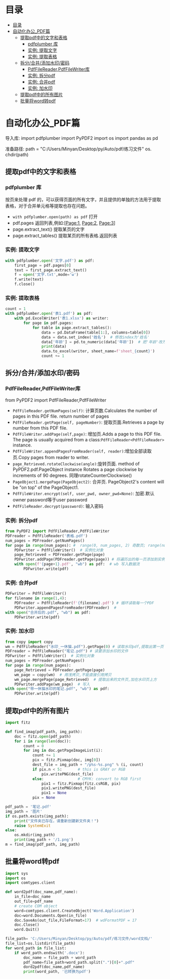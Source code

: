 #  目录
- [目录](#目录)
- [自动化办公_PDF篇](#自动化办公_pdf篇)
  - [提取pdf中的文字和表格](#提取pdf中的文字和表格)
    - [pdfplumber 库](#pdfplumber-库)
    - [实例: 提取文字](#实例-提取文字)
    - [实例: 提取表格](#实例-提取表格)
  - [拆分/合并/添加水印/密码](#拆分合并添加水印密码)
    - [PdfFileReader,PdfFileWriter库](#pdffilereaderpdffilewriter库)
    - [实例: 拆分pdf](#实例-拆分pdf)
    - [实例: 合并pdf](#实例-合并pdf)
    - [实例: 加水印](#实例-加水印)
  - [提取pdf中的所有图片](#提取pdf中的所有图片)
  - [批量将word转pdf](#批量将word转pdf)


# 自动化办公_PDF篇
导入库:
import pdfplumber
import PyPDF2
import os
import pandas as pd

准备路径:
path = "C:/Users/Minyan/Desktop/py/Auto/pdf/练习文件"
os. chdir(path)

## 提取pdf中的文字和表格
### pdfplumber 库
按页来处理 pdf 的，可以获得页面的所有文字，并且提供的单独的方法用于提取表格，对于合并单元格等提取也存在问题。
*  `with pdfplumber.open(path) as pdf`  打开
* pdf.pages  返回列表,例如:\[<Page:1>, <Page:2>, <Page:3>\]
* page.extract_text()  提取某页的文字
* page.extract_tables()  提取某页的所有表格.返回列表
### 实例: 提取文字
```py
with pdfplumber.open('文字.pdf') as pdf:
    first_page = pdf.pages[0]
    text = first_page.extract_text()
    f = open('文字.txt',mode='w')
    f.write(text)
    f.close()
```
### 实例: 提取表格
```py
count = 1
with pdfplumber.open('表1.pdf') as pdf:
    with pd.ExcelWriter('表1.xlsx') as writer:
        for page in pdf.pages:
            for table in page.extract_tables():
                data = pd.DataFrame(table[1:], columns=table[0])
                data = data.set_index('姓名')  # 修改index为'姓名'
                data['年龄'] = pd.to_numeric(data['年龄'])  # 把'年龄'改为数值类型,默认为string
                print(data)
                data.to_excel(writer, sheet_name=f'sheet_{count}')
                count += 1
```

## 拆分/合并/添加水印/密码
### PdfFileReader,PdfFileWriter库
from PyPDF2 import PdfFileReader,PdfFileWriter
* `PdfFileReader.getNumPages(self)`: 计算页数.Calculates the number of pages in this PDF file. return number of pages
* `PdfFileReader.getPage(self, pageNumber)`:  提取页面.Retrieves a page by number from this PDF file.
* `PdfFileWriter.addPage(self,page)`: 增加页.Adds a page to this PDF file.  The page is usually acquired from a class:`PdfFileReader<PdfFileReader>` instance.
* `PdfFileWriter.appendPagesFromReader(self, reader)`:增加全部读取页.Copy pages from reader to writer.
* `page_Retrieved.rotateClockwise(angle)`:旋转页面. method of PyPDF2.pdf.PageObject instance Rotates a page clockwise by increments of 90 degrees. 同理rotateCounterClockwise()
* `PageObject1.mergePage(PageObject2)`: 合并页. PageObject2's content will be "on top" of the PageObject1.
* `PdfFileWriter.encrypt(self, user_pwd, owner_pwd=None)`: 加密.默认owner password等于user password
* `PdfFileReader.decrypt(password)`: 输入密码

### 实例: 拆分pdf
```py
from PyPDF2 import PdfFileReader,PdfFileWriter 
PDFreader = PdfFileReader('表格.pdf')
num_pages = PDFreader.getNumPages()
for page in range(num_pages): #  range(0, num_pages, 2) 奇数页; range(num_pages-1,-1,-1)倒序页
    PDFwriter = PdfFileWriter()  # 实例化对象
    page_Retrieved = PDFreader.getPage(page)
    PDFwriter.addPage(PDFreader.getPage(page)) # 将遍历出的每一页添加到实例化对象中
    with open(f'{page+1}.pdf', "wb") as pdf:  # wb 写入数据流
        PDFwriter.write(pdf)
```
### 实例: 合并pdf
```py
PDFwriter = PdfFileWriter()
for filename in range(1,4):
    PDFreader = PdfFileReader(f'{filename}.pdf') # 循环读取每一个PDF
    PDFwriter.appendPagesFromReader(PDFreader)  # 
with open("合并后的.pdf", "wb") as pdf:
    PDFwriter.write(pdf)
```
    
### 实例: 加水印
```py
from copy import copy 
wm = PdfFileReader("水印_一休猫.pdf").getPage(0) # 读取水印pdf,提取出第一页
PDFreader = PdfFileReader("笔记.pdf") # 读要添加水印的文件
PDFwriter = PdfFileWriter()  # 实例化对象
num_pages = PDFreader.getNumPages()
for page in range(num_pages):
    page_Retrieved = PDFreader.getPage(page)
    wm_page = copy(wm)  # 用浅拷贝,不能直接引用拷贝
    wm_page.mergePage(page_Retrieved)  # 提取出来的文件页,加在水印页上方
    PDFwriter.addPage(wm_page)  # 写入
with open("带一休猫水印的笔记.pdf", "wb") as pdf:
    PDFwriter.write(pdf)
```

## 提取pdf中的所有图片
```py
import fitz

def find_imag(pdf_path, img_path):
    doc = fitz.open(pdf_path)
    for i in range(len(doc)):
        count = 0
        for img in doc.getPageImageList(i):
            count += 1
            pix = fitz.Pixmap(doc, img[0])
            dest_file = img_path + "/p%s-%s.png" % (i, count)
            if pix.n < 5:       # this is GRAY or RGB
                pix.writePNG(dest_file)
            else:               # CMYK: convert to RGB first
                pix1 = fitz.Pixmap(fitz.csRGB, pix)
                pix1.writePNG(dest_file)
                pix1 = None
            pix = None

pdf_path = '笔记.pdf'
img_path = '图片'
if os.path.exists(img_path):
    print("文件夹已存在，请重新创建新文件夹！")
    raise SystemExit
else:
    os.mkdir(img_path)
    print(img_path + '/1.png')
m = find_imag(pdf_path, img_path)
```

## 批量将word转pdf
```py
import sys
import os
import comtypes.client

def word2pdf(doc_name,pdf_name):
	in_file=doc_name
	out_file=pdf_name
	# create COM object
	word=comtypes.client.CreateObject('Word.Application')
	doc=word.Documents.Open(in_file)
	doc.SaveAs(out_file,FileFormat=17)  # wdFormatPDF = 17
	doc.Close()
	word.Quit()

file_path= 'C:/Users/Minyan/Desktop/py/Auto/pdf/练习文件/word文档/'
file_list=os.listdir(file_path)
for word_path in file_list:
    if word_path.endswith('.docx'):
        doc_name = file_path + word_path
        pdf_name=file_path+word_path.split(".")[0]+".pdf"
        dord2pdf(doc_name,pdf_name)
        print(word_path, '已转换为pdf')
```

